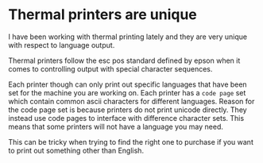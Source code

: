 # Thermal printers are unique

I have been working with thermal printing lately and they are very
unique with respect to language output.

Thermal printers follow the esc pos standard defined by epson when it
comes to controlling output with special character sequences.

Each printer though can only print out specific languages that have been
set for the machine you are working on. Each printer has a `code page`
set which contain common ascii characters for different languages.
Reason for the code page set is because printers do not print unicode
directly. They instead use code pages to interface with difference
character sets. This means that some printers will not have a language
you may need.

This can be tricky when trying to find the right one to purchase if you
want to print out something other than English.
